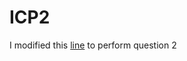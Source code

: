 # ICP2

I modified this [line](https://github.com/mikelhomeless/cs490-0003-big-data-programming-/blob/master/icp_2/WordCount2.java#L26) to perform question 2
